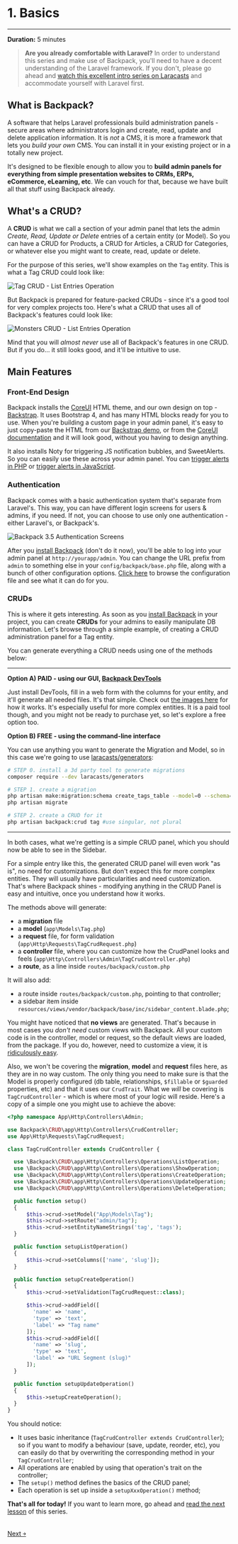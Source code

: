 # 1. Basics

---

**Duration:** 5 minutes

> **Are you already comfortable with Laravel?** In order to understand this series and make use of Backpack, you'll need to have a decent understanding of the Laravel framework. If you don't, please go ahead and [watch this excellent intro series on Laracasts](https://laracasts.com/series/laravel-from-scratch-2018) and accommodate yourself with Laravel first.


<a name="what-is-backpack"></a>
## What is Backpack?
A software that helps Laravel professionals build administration panels - secure areas where administrators login and create, read, update and delete application information. It is *not* a CMS, it is more a framework that lets you *build your own* CMS. You can install it in your existing project or in a totally new project. 

It's designed to be flexible enough to allow you to **build admin panels for everything from simple presentation websites to CRMs, ERPs, eCommerce, eLearning, etc**. We can vouch for that, because we have built all that stuff using Backpack already.

<a name="how-to-use-backpack"></a>
## What's a CRUD?

A **CRUD** is what we call a section of your admin panel that lets the admin _Create, Read, Update or Delete_ entries of a certain entity (or Model). So you can have a CRUD for Products, a CRUD for Articles, a CRUD for Categories, or whatever else you might want to create, read, update or delete.

For the purpose of this series, we'll show examples on the ```Tag``` entity. This is what a Tag CRUD could look like:

![Tag CRUD - List Entries Operation](https://backpackforlaravel.com/uploads/docs-4-0/getting_started/tag_crud_list_entries.png)

But Backpack is prepared for feature-packed CRUDs - since it's a good tool for very complex projects too. Here's what a CRUD that uses all of Backpack's features could look like:

![Monsters CRUD - List Entries Operation](https://backpackforlaravel.com/uploads/docs-4-0/getting_started/monster_crud_list_entries.png)

Mind that you will _almost never_ use all of Backpack's features in one CRUD. But if you do... it still looks good, and it'll be intuitive to use.

<a name="core-packages"></a>
## Main Features

<a name="backpack-design"></a>
### Front-End Design

Backpack installs the [CoreUI](https://coreui.io) HTML theme, and our own design on top - [Backstrap](https://backstrap.net). It uses Bootstrap 4, and has many HTML blocks ready for you to use. When you're building a custom page in your admin panel, it's easy to just copy-paste the HTML from our [Backstrap demo](https://backstrap.net), or from the [CoreUI documentation](https://coreui.io/docs/getting-started/introduction/) and it will look good, without you having to design anything.

It also installs Noty for triggering JS notification bubbles, and SweetAlerts. So you can easily use these across your admin panel. You can [trigger alerts in PHP](/docs/{{version}}/base-alerts#triggering-alerts-in-php) or [trigger alerts in JavaScript](/docs/{{version}}/base-alerts#triggering-alerts-in-javascript).


<a name="backpack-authentication"></a>
### Authentication

Backpack comes with a basic authentication system that's separate from Laravel's. This way, you can have different login screens for users & admins, if you need. If not, you can choose to use only one authentication - either Laravel's, or Backpack's.

![Backpack 3.5 Authentication Screens](https://backpackforlaravel.com/uploads/docs-4-0/getting_started/auth_screens.png)

After you [install Backpack](/docs/{{version}}/installation) (don't do it now), you'll be able to log into your admin panel at ```http://yourapp/admin```. You can change the URL prefix from ```admin``` to something else in your ```config/backpack/base.php``` file, along with a bunch of other configuration options. [Click here](https://github.com/Laravel-Backpack/CRUD/blob/master/src/config/backpack/base.php) to browse the configuration file and see what it can do for you.


<a name="backpack-crud"></a>
### CRUDs

This is where it gets interesting. As soon as you [install Backpack](/docs/{{version}}/installation) in your project, you can create **CRUDs** for your admins to easily manipulate DB information. Let's browse through a simple example, of creating a CRUD administration panel for a Tag entity.

You can generate everything a CRUD needs using one of the methods below:

---

**Option A) PAID - using our GUI, [Backpack DevTools](https://backpackforlaravel.com/products/devtools)**

Just install DevTools, fill in a web form with the columns for your entity, and it'll generate all needed files. It's that simple. Check out [the images here](https://backpackforlaravel.com/products/devtools) for how it works. It's especially useful for more complex entities. It is a paid tool though, and you might not be ready to purchase yet, so let's explore a free option too.

**Option B) FREE - using the command-line interface**

You can use anything you want to generate the Migration and Model, so in this case we're going to use [laracasts/generators](https://github.com/laracasts/Laravel-5-Generators-Extended):

```zsh
# STEP 0. install a 3d party tool to generate migrations
composer require --dev laracasts/generators

# STEP 1. create a migration
php artisan make:migration:schema create_tags_table --model=0 --schema="name:string:unique,slug:string:unique"
php artisan migrate

# STEP 2. create a CRUD for it
php artisan backpack:crud tag #use singular, not plural
```

---

In both cases, what we're getting is a simple CRUD panel, which you should now be able to see in the Sidebar.

For a simple entry like this, the generated CRUD panel will even work "as is", no need for customizations. But don't expect this for more complex entities. They will usually have particularities and need customization. That's where Backpack shines - modifying anything in the CRUD Panel is easy and intuitive, once you understand how it works.

The methods above will generate:
- a **migration** file
- a **model** (```app\Models\Tag.php```)
- a **request** file, for form validation (```app\Http\Requests\TagCrudRequest.php```)
- a **controller** file, where you can customize how the CrudPanel looks and feels (```app\Http\Controllers\Admin\TagCrudController.php```)
- a **route**, as a line inside ```routes/backpack/custom.php```

It will also add:
- a route inside ```routes/backpack/custom.php```, pointing to that controller;
- a sidebar item inside ```resources/views/vendor/backpack/base/inc/sidebar_content.blade.php```;

You might have noticed that **no views** are generated. That's because in most cases you _don't need_ custom views with Backpack. All your custom code is in the controller, model or request, so the default views are loaded, from the package. If you do, however, need to customize a view, it is [ridiculously easy](/docs/{{version}}/crud-how-to#customize-views-for-each-crud-panel).

Also, we won't be covering the **migration**, **model** and **request** files here, as they are in no way custom. The only thing you need to make sure is that the Model is properly configured (db table, relationships, ```$fillable``` or ```$guarded``` properties, etc) and that it uses our ```CrudTrait```. What we _will_ be covering is ```TagCrudController``` - which is where most of your logic will reside. Here's a copy of a simple one you might use to achieve the above:

```php
<?php namespace App\Http\Controllers\Admin;

use Backpack\CRUD\app\Http\Controllers\CrudController;
use App\Http\Requests\TagCrudRequest;

class TagCrudController extends CrudController {

  use \Backpack\CRUD\app\Http\Controllers\Operations\ListOperation;
  use \Backpack\CRUD\app\Http\Controllers\Operations\ShowOperation;
  use \Backpack\CRUD\app\Http\Controllers\Operations\CreateOperation;
  use \Backpack\CRUD\app\Http\Controllers\Operations\UpdateOperation;
  use \Backpack\CRUD\app\Http\Controllers\Operations\DeleteOperation;

  public function setup() 
  {
      $this->crud->setModel("App\Models\Tag");
      $this->crud->setRoute("admin/tag");
      $this->crud->setEntityNameStrings('tag', 'tags');
  }

  public function setupListOperation()
  {
      $this->crud->setColumns(['name', 'slug']);
  }

  public function setupCreateOperation()
  {
      $this->crud->setValidation(TagCrudRequest::class);

      $this->crud->addField([
        'name' => 'name',
        'type' => 'text',
        'label' => "Tag name"
      ]);
      $this->crud->addField([
        'name' => 'slug',
        'type' => 'text',
        'label' => "URL Segment (slug)"
      ]);
  }

  public function setupUpdateOperation()
  {
      $this->setupCreateOperation();
  }
}
```

You should notice:
- It uses basic inheritance (```TagCrudController extends CrudController```); so if you want to modify a behaviour (save, update, reorder, etc), you can easily do that by overwriting the corresponding method in your ```TagCrudController```;
- All operations are enabled by using that operation's trait on the controller;
- The ```setup()``` method defines the basics of the CRUD panel;
- Each operation is set up inside a ```setupXxxOperation()``` method;

**That's all for today!** If you want to learn more, go ahead and [read the next lesson](/docs/{{version}}/getting-started-crud-operations) of this series.


<br>
<a href="/docs/{{version}}/getting-started-crud-operations" class="btn btn-outline-info shadow">
  Next  &#xFFEB;
</a>
